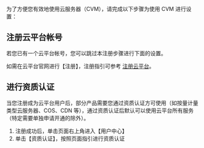为了方便您有效地使用云服务器（CVM），请完成以下步骤为使用 CVM 进行设置：

## 注册云平台帐号

若您已有一个云平台帐号，您可以跳过本注册步骤进行下面的设置。

如需在云平台官网进行【注册】，注册指引可参考 [注册云平台](https://tce.fsphere.cn/document/product/378/9603)。
 
## 进行资质认证

当您注册成为云平台用户后，部分产品需要您通过资质认证方可使用（如按量计量类型云服务器、COS、CDN 等），通过资质认证后默认可以使用云平台所有服务（特定需要单独申请开通的除外）。

1. 注册成功后，单击页面右上角进入【用户中心】
2. 单击【资质认证】，按照页面指引进行资质认证
